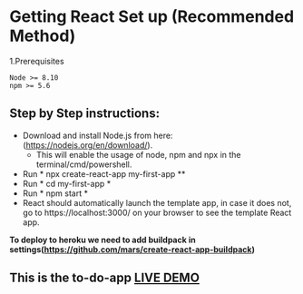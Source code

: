 # Getting React Set up (Recommended Method)
1.Prerequisites
```
Node >= 8.10
npm >= 5.6
```
## Step by Step instructions:

- Download and install Node.js from here:(https://nodejs.org/en/download/).
   - This will enable the usage of node, npm and npx in the terminal/cmd/powershell.
- Run * npx create-react-app my-first-app **
- Run * cd my-first-app *
- Run * npm start *
- React should automatically launch the template app, in case it does not, go to https://localhost:3000/ on your browser to see the template React app.

**To deploy to heroku we need to add buildpack in settings(https://github.com/mars/create-react-app-buildpack)**
## This is the to-do-app [LIVE DEMO](https://shivato-do-app.herokuapp.com/)
